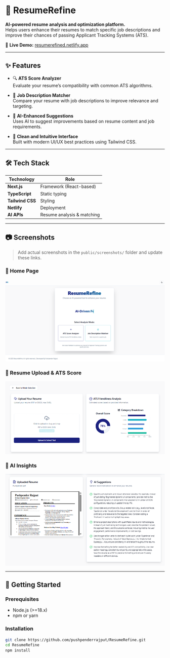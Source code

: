 # 📄 ResumeRefine

**AI-powered resume analysis and optimization platform.**  
Helps users enhance their resumes to match specific job descriptions and improve their chances of passing Applicant Tracking Systems (ATS).

🔗 **Live Demo:** [resumerefined.netlify.app](https://resumerefined.netlify.app)

---

## ✨ Features

- 🔍 **ATS Score Analyzer**  
  Evaluate your resume’s compatibility with common ATS algorithms.

- 🎯 **Job Description Matcher**  
  Compare your resume with job descriptions to improve relevance and targeting.

- 🧠 **AI-Enhanced Suggestions**  
  Uses AI to suggest improvements based on resume content and job requirements.

- 📎 **Clean and Intuitive Interface**  
  Built with modern UI/UX best practices using Tailwind CSS.

---

## 🛠 Tech Stack

| Technology       | Role                         |
|------------------|------------------------------|
| **Next.js**      | Framework (React-based)      |
| **TypeScript**   | Static typing                |
| **Tailwind CSS** | Styling                      |
| **Netlify**      | Deployment                   |
| **AI APIs**      | Resume analysis & matching   |

---

## 📷 Screenshots

> Add actual screenshots in the `public/screenshots/` folder and update these links.

### 🔹 Home Page
![Home Page](./public/screenshots/Home.png)

### 🔹 Resume Upload & ATS Score
![ATS Score](./public/screenshots/Score.png)

### 🔹 AI Insights
![Job Match](./public/screenshots/AI.png)

---

## 🚀 Getting Started

### Prerequisites

- Node.js (>=18.x)
- npm or yarn

### Installation

```bash
git clone https://github.com/pushpenderrajput/ResumeRefine.git
cd ResumeRefine
npm install
